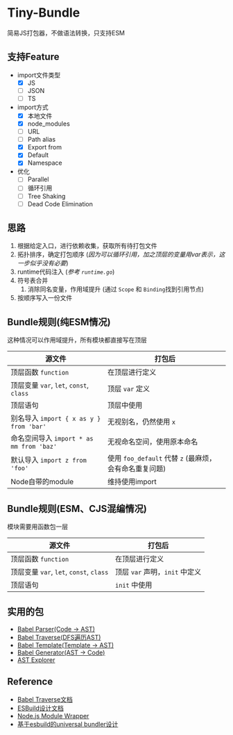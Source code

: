 # Tiny-Bundle

简易JS打包器，不做语法转换，只支持ESM

## 支持Feature

- import文件类型
  - [x] JS
  - [ ] JSON
  - [ ] TS
- import方式
  - [x] 本地文件
  - [x] node_modules
  - [ ] URL
  - [ ] Path alias
  - [x] Export from
  - [x] Default
  - [x] Namespace
- 优化
  - [ ] Parallel
  - [ ] 循环引用
  - [ ] Tree Shaking
  - [ ] Dead Code Elimination
## 思路

1. 根据给定入口，进行依赖收集，获取所有待打包文件
2. 拓扑排序，确定打包顺序 (*因为可以循环引用，加之顶层的变量用var表示，这一步似乎没有必要*)
3. runtime代码注入 (*参考 `runtime.go`*)
4. 符号表合并 
   1. 消除同名变量，作用域提升 (通过 `Scope` 和 `Binding`找到引用节点)
5. 按顺序写入一份文件

## Bundle规则(纯ESM情况)

这种情况可以作用域提升，所有模块都直接写在顶层

| 源文件                                  | 打包后                  |
| --------------------------------------- | ----------------------- |
| 顶层函数 `function`                     | 在顶层进行定义          |
| 顶层变量 `var`, `let`, `const`, `class` | 顶层 `var` 定义          |
| 顶层语句                                | 顶层中使用              |
| 别名导入 `import { x as y } from 'bar'` | 无视别名，仍然使用 `x`     |
| 命名空间导入 `import * as mm from 'baz'` | 无视命名空间，使用原本命名   |
| 默认导入 `import z from 'foo'`          | 使用 `foo_default` 代替 `z` (最麻烦，会有命名重复问题) |
| Node自带的module                        | 维持使用import            |

## Bundle规则(ESM、CJS混编情况)

模块需要用函数包一层

| 源文件                                  | 打包后                  |
| --------------------------------------- | ----------------------- |
| 顶层函数 `function`                     | 在顶层进行定义          |
| 顶层变量 `var`, `let`, `const`, `class` | 顶层 `var` 声明，`init` 中定义 |
| 顶层语句                                | `init` 中使用           |


## 实用的包
- [Babel Parser(Code -> AST)](https://babeljs.io/docs/en/babel-parser)
- [Babel Traverse(DFS遍历AST)](https://babeljs.io/docs/en/babel-traverse)
- [Babel Template(Template -> AST)](https://babeljs.io/docs/en/babel-template)
- [Babel Generator(AST -> Code)](https://babeljs.io/docs/en/babel-generator)
- [AST Explorer](https://astexplorer.net/)

## Reference
- [Babel Traverse文档](https://github.com/jamiebuilds/babel-handbook/blob/master/translations/en/plugin-handbook.md#toc-traversal)
- [ESBuild设计文档](https://github.com/evanw/esbuild/blob/master/docs/architecture.md)
- [Node.js Module Wrapper](https://nodejs.org/api/modules.html#modules_the_module_wrapper)
- [基于esbuild的universal bundler设计](https://juejin.cn/post/6940250185322725390)